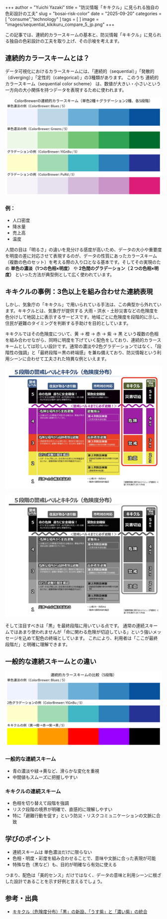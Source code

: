 +++
author = "Yuichi Yazaki"
title = "防災情報「キキクル」に見られる独自の色彩設計の工夫"
slug = "bosai-risk-color"
date = "2025-09-20"
categories = [
    "consume","technology"
]
tags = [
]
image = "images/sequential_kikikuru_compare_5_jp.png"
+++

この記事では、連続的カラースキームの基本と、防災情報「キキクル」に見られる独自の色彩設計の工夫を取り上げ、その示唆を考えます。

<!--more-->

## 連続的カラースキームとは？

データ可視化におけるカラースキームには、「連続的（sequential）」「発散的（diverging）」「定性的（categorical）」の3種類があります。
このうち 連続的カラースキーム（sequential color scheme） は、数値が大きい・小さいという一方向の大小関係を持つデータを表現するために使われます。

![](images/colorbrewer_sequential_2mono_2grad_5.png)


### 例：
- 人口密度
- 降水量
- 売上高
- 温度


人間の目は「明るさ」の違いを見分ける感度が高いため、データの大小や重要度を明度の差に対応させて表現するのが、データの性質にあったカラースキーム（複数の色のセット）を考える際の入り口となる基本です。そしてその実現のため **単色の濃淡（1つの色相×明度）** や **2色間のグラデーション（２つの色相×明度）** といった方法が典型例として広く使われています。

## キキクルの事例：3色以上を組み合わせた連続表現

しかし、気象庁の「キキクル」で用いられている手法は、この典型から外れています。キキクルとは、気象庁が提供する 大雨・洪水・土砂災害などの危険度を色分けして地図上に表示するサービスです。地域ごとに危険度を段階的に示し、住民が避難のタイミングを判断する手助けを目的としています。

キキクルではその危険度について、黄 → 橙 → 赤 → 紫 → 黒 という複数の色相を組み合わせながら、同時に明度を下げていく配色をしており、連続的カラースキームとしては珍しい設計です。通常の濃淡や2色グラデーションではなく、「段階性の強調」と「最終段階＝黒の終端感」を兼ね備えており、防災情報という利用シーンに合わせて工夫された特異な例といえます。

![5段階の普戒レベルとキキクル（危険度分布）](images/bosai_risk_color.png)

![グレースケールに変換したもの](images/bosai_risk_bk.png)

そして注目すべきは「黒」を最終段階に用いている点です。
通常の連続スキームではあまり使われませんが「命に関わる危険が切迫している」という強いメッセージを込めて配色の終端としています。
これにより、利用者は「ここが最終段階だ」と明確に理解できます。



## 一般的な連続スキームとの違い

![](images/sequential_kikikuru_compare_5_jp.png)


### 一般的な連続スキーム
- 青の濃淡や緑→黄など、滑らかな変化を重視
- 中間値もスムーズに把握しやすい

### キキクルの連続スキーム
- 色相を切り替えて段階を強調
- リスク段階の境界が明確で、直感的に理解しやすい
- 特に「避難行動を促す」という防災・リスクコミュニケーションの文脈に合致


## 学びのポイント
- 連続スキームは 単色濃淡だけに限らない
- 色相・明度・彩度を組み合わせることで、意味や文脈に合った表現が可能
- 特殊な色（黒など）も、目的が明確なら有効に使える

つまり、配色は「美的センス」だけではなく、データの意味と利用シーンに根ざした設計であることを示す好例と言えるでしょう。

## 参考・出典

 - [キキクル（危険度分布）「黒」の新設、「うす紫」と「濃い紫」の統合](https://www.jma.go.jp/jma/kishou/minkan/koushu220610/siryo1.pdf)


